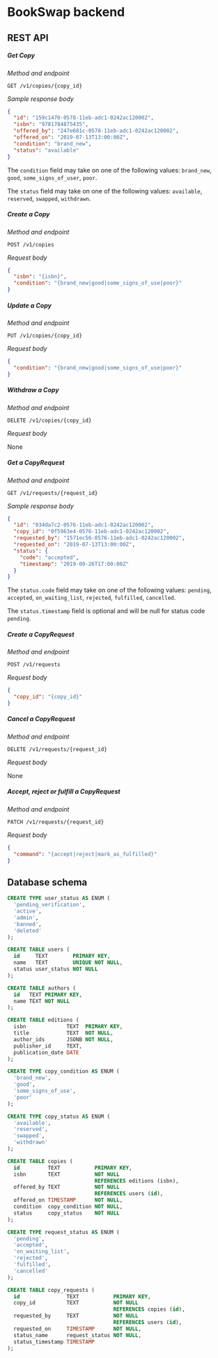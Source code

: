 # BookSwap backend

## REST API

##### Get Copy

_Method and endpoint_

```
GET /v1/copies/{copy_id}
```

_Sample response body_

```json
{
  "id": "159c1470-0578-11eb-adc1-0242ac120002",
  "isbn": "9781784875435",
  "offered_by": "247e681c-0578-11eb-adc1-0242ac120002",
  "offered_on": "2019-07-13T13:00:00Z",
  "condition": "brand_new",
  "status": "available"
}
```

The `condition` field may take on one of the following values: `brand_new`, `good`, `some_signs_of_user`, `poor`.

The `status` field may take on one of the following values: `available`, `reserved`, `swapped`, `withdrawn`.

##### Create a Copy

_Method and endpoint_

```
POST /v1/copies
```

_Request body_

```json
{
  "isbn": "{isbn}",
  "condition": "{brand_new|good|some_signs_of_use|poor}"
}
```

##### Update a Copy

_Method and endpoint_

```
PUT /v1/copies/{copy_id}
```

_Request body_

```json
{
  "condition": "{brand_new|good|some_signs_of_use|poor}"
}
```

##### Withdraw a Copy

_Method and endpoint_

```
DELETE /v1/copies/{copy_id}
```

_Request body_

None

##### Get a CopyRequest

_Method and endpoint_

```
GET /v1/requests/{request_id}
```

_Sample response body_

```json
{
  "id": "034da7c2-0576-11eb-adc1-0242ac120002",
  "copy_id": "0f5963e4-0576-11eb-adc1-0242ac120002",
  "requested_by": "1571ec56-0576-11eb-adc1-0242ac120002",
  "requested_on": "2019-07-13T13:00:00Z",
  "status": {
    "code": "accepted",
    "timestamp": "2019-09-26T17:00:00Z"
  }
}
```

The `status.code` field may take on one of the following values: `pending`, `accepted`, `on_waiting_list`, `rejected`,
`fulfilled`, `cancelled`.

The `status.timestamp` field is optional and will be null for status code `pending`.

##### Create a CopyRequest

_Method and endpoint_

```
POST /v1/requests
```

_Request body_

```json
{
  "copy_id": "{copy_id}"
}
```

##### Cancel a CopyRequest

_Method and endpoint_

```
DELETE /v1/requests/{request_id}
```

_Request body_

None

##### Accept, reject or fulfill a CopyRequest

_Method and endpoint_

```
PATCH /v1/requests/{request_id}
```

_Request body_

```json
{
  "command": "{accept|reject|mark_as_fulfilled}"
}
```

## Database schema

```sql
CREATE TYPE user_status AS ENUM (
  'pending_verification',
  'active',
  'admin',
  'banned',
  'deleted'
);

CREATE TABLE users (
  id     TEXT        PRIMARY KEY,
  name   TEXT        UNIQUE NOT NULL,
  status user_status NOT NULL
);

CREATE TABLE authors (
  id   TEXT PRIMARY KEY,
  name TEXT NOT NULL
);

CREATE TABLE editions (
  isbn             TEXT  PRIMARY KEY,
  title            TEXT  NOT NULL,
  author_ids       JSONB NOT NULL,
  publisher_id     TEXT,
  publication_date DATE
);

CREATE TYPE copy_condition AS ENUM (
  'brand_new',
  'good',
  'some_signs_of_use',
  'poor'
);

CREATE TYPE copy_status AS ENUM (
  'available',
  'reserved',
  'swapped',
  'withdrawn'
);

CREATE TABLE copies (
  id         TEXT           PRIMARY KEY,
  isbn       TEXT           NOT NULL
                            REFERENCES editions (isbn),
  offered_by TEXT           NOT NULL
                            REFERENCES users (id),
  offered_on TIMESTAMP      NOT NULL,
  condition  copy_condition NOT NULL,
  status     copy_status    NOT NULL
);

CREATE TYPE request_status AS ENUM (
  'pending',
  'accepted',
  'on_waiting_list',
  'rejected',
  'fulfilled',
  'cancelled'
);

CREATE TABLE copy_requests (
  id               TEXT           PRIMARY KEY,
  copy_id          TEXT           NOT NULL
                                  REFERENCES copies (id),
  requested_by     TEXT           NOT NULL
                                  REFERENCES users (id),
  requested_on     TIMESTAMP      NOT NULL,
  status_name      request_status NOT NULL,
  status_timestamp TIMESTAMP
);
```
